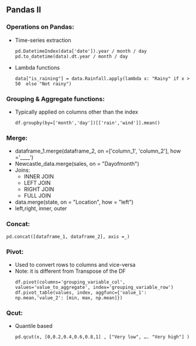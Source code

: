 ## Pandas II

### Operations on Pandas:
- Time-series extraction
  ```
  pd.DatetimeIndex(data['date']).year / month / day
  pd.to_datetime(data).dt.year / month / day
  ```
- Lambda functions
  ```
  data["is_raining"] = data.Rainfall.apply(lambda x: "Rainy" if x > 50  else "Not rainy")
  ```		

### Grouping & Aggregate functions:
- Typically applied on columns other than the index
  ```
  df.groupby(by=['month','day'])[['rain','wind']].mean()
  ```

### Merge:
- dataframe_1.merge(dataframe_2, on =['column_1', 'column_2'], how ='____')
- Newcastle_data.merge(sales, on = "Dayofmonth")
- Joins:
  - INNER JOIN
  - LEFT JOIN
  - RIGHT JOIN
  - FULL JOIN
- data.merge(state, on = "Location", how = "left")
- left,right, inner, outer

### Concat:
  ```
  pd.concat([dataframe_1, dataframe_2], axis =_)
  ```

### Pivot:
- Used to convert rows to columns and vice-versa
- Note: it is different from Transpose of the DF
  ```
  df.pivot(columns='grouping_variable_col', values='value_to_aggregate', index='grouping_variable_row')
  df.pivot_table(values, index, aggfunc={'value_1': np.mean,'value_2': [min, max, np.mean]})
  ```

### Qcut:
- Quantile based
  ```
  pd.qcut(x, [0,0.2,0.4,0.6,0.8,1] , ["Very low", …. "Very high"] )
  ```
